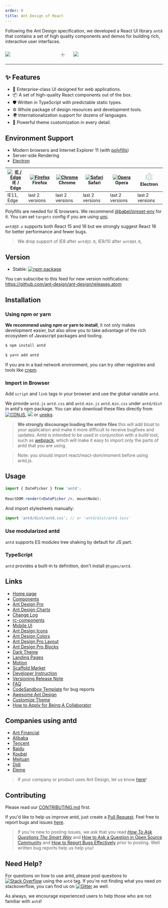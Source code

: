 ```yaml
---
order: 0
title: Ant Design of React
---
```


Following the Ant Design specification, we developed a React UI library `antd` that contains a set of high quality components and demos for building rich, interactive user interfaces.

<div class="pic-plus">
  <img width="150" src="https://gw.alipayobjects.com/zos/rmsportal/KDpgvguMpGfqaHPjicRK.svg" />
  <span>+</span>
 <img width="160" src="https://gw.alipayobjects.com/zos/antfincdn/aPkFc8Sj7n/method-draw-image.svg" />
</div>

<style>
.pic-plus > * {
  display: inline-block !important;
  vertical-align: middle;
}
.pic-plus span {
  font-size: 30px;
  color: #aaa;
  margin: 0 20px;
}
</style>

---

## ✨ Features

- 🌈 Enterprise-class UI designed for web applications.
- 📦 A set of high-quality React components out of the box.
- 🛡 Written in TypeScript with predictable static types.
- ⚙️ Whole package of design resources and development tools.
- 🌍 Internationalization support for dozens of languages.
- 🎨 Powerful theme customization in every detail.

## Environment Support

- Modern browsers and Internet Explorer 11 (with [polyfills](https://ant.design/docs/react/getting-started#Compatibility))
- Server-side Rendering
- [Electron](https://www.electronjs.org/)

| [<img src="https://raw.githubusercontent.com/alrra/browser-logos/master/src/edge/edge_48x48.png" alt="IE / Edge" width="24px" height="24px" />](http://godban.github.io/browsers-support-badges/)</br>IE / Edge | [<img src="https://raw.githubusercontent.com/alrra/browser-logos/master/src/firefox/firefox_48x48.png" alt="Firefox" width="24px" height="24px" />](http://godban.github.io/browsers-support-badges/)</br>Firefox | [<img src="https://raw.githubusercontent.com/alrra/browser-logos/master/src/chrome/chrome_48x48.png" alt="Chrome" width="24px" height="24px" />](http://godban.github.io/browsers-support-badges/)</br>Chrome | [<img src="https://raw.githubusercontent.com/alrra/browser-logos/master/src/safari/safari_48x48.png" alt="Safari" width="24px" height="24px" />](http://godban.github.io/browsers-support-badges/)</br>Safari | [<img src="https://raw.githubusercontent.com/alrra/browser-logos/master/src/opera/opera_48x48.png" alt="Opera" width="24px" height="24px" />](http://godban.github.io/browsers-support-badges/)</br>Opera | [<img src="https://raw.githubusercontent.com/alrra/browser-logos/master/src/electron/electron_48x48.png" alt="Electron" width="24px" height="24px" />](http://godban.github.io/browsers-support-badges/)</br>Electron |
| --- | --- | --- | --- | --- | --- |
| IE11, Edge | last 2 versions | last 2 versions | last 2 versions | last 2 versions | last 2 versions |

Polyfills are needed for IE browsers. We recommend [@babel/preset-env](https://babeljs.io/docs/en/babel-preset-env) for it. You can set `targets` config if you are using [umi](http://umijs.org/).

`antd@3.x` supports both React 15 and 16 but we strongly suggest React 16 for better performance and fewer bugs.

> We drop support of IE8 after `antd@2.0`, IE9/10 after `antd@4.0`,

## Version

- Stable: [![npm package](https://img.shields.io/npm/v/antd.svg?style=flat-square)](https://www.npmjs.org/package/antd)

You can subscribe to this feed for new version notifications: https://github.com/ant-design/ant-design/releases.atom

## Installation

### Using npm or yarn

**We recommend using npm or yarn to install**, it not only makes development easier, but also allow you to take advantage of the rich ecosystem of Javascript packages and tooling.

```bash
$ npm install antd
```

```bash
$ yarn add antd
```

If you are in a bad network environment, you can try other registries and tools like [cnpm](https://github.com/cnpm/cnpm).

### Import in Browser

Add `script` and `link` tags in your browser and use the global variable `antd`.

We provide `antd.js` `antd.css` and `antd.min.js` `antd.min.css` under `antd/dist` in antd's npm package. You can also download these files directly from [![CDNJS](https://img.shields.io/cdnjs/v/antd.svg?style=flat-square)](https://cdnjs.com/libraries/antd), [![](https://data.jsdelivr.com/v1/package/npm/antd/badge)](https://www.jsdelivr.com/package/npm/antd) or [unpkg](https://unpkg.com/antd/dist).

> **We strongly discourage loading the entire files** this will add bloat to your application and make it more difficult to receive bugfixes and updates. Antd is intended to be used in conjunction with a build tool, such as [webpack](https://webpack.github.io/), which will make it easy to import only the parts of antd that you are using.

> Note: you should import react/react-dom/moment before using antd.js.

## Usage

```jsx
import { DatePicker } from 'antd';

ReactDOM.render(<DatePicker />, mountNode);
```

And import stylesheets manually:

```jsx
import 'antd/dist/antd.css'; // or 'antd/dist/antd.less'
```

### Use modularized antd

`antd` supports ES modules tree shaking by default for JS part.

### TypeScript

`antd` provides a built-in ts definition, don't install `@types/antd`.

## Links

- [Home page](/)
- [Components](/components/overview)
- [Ant Design Pro](https://pro.ant.design/)
- [Ant Design Charts](https://charts.ant.design)
- [Change Log](/changelog)
- [rc-components](http://react-component.github.io/)
- [Mobile UI](http://mobile.ant.design)
- [Ant Design Icons](https://github.com/ant-design/ant-design-icons)
- [Ant Design Colors](https://github.com/ant-design/ant-design-colors)
- [Ant Design Pro Layout](https://github.com/ant-design/ant-design-pro-layout)
- [Ant Design Pro Blocks](https://github.com/ant-design/pro-blocks)
- [Dark Theme](https://github.com/ant-design/ant-design-dark-theme)
- [Landing Pages](https://landing.ant.design)
- [Motion](https://motion.ant.design)
- [Scaffold Market](http://scaffold.ant.design)
- [Developer Instruction](https://github.com/ant-design/ant-design/wiki/Development)
- [Versioning Release Note](https://github.com/ant-design/ant-design/wiki/%E8%BD%AE%E5%80%BC%E8%A7%84%E5%88%99%E5%92%8C%E7%89%88%E6%9C%AC%E5%8F%91%E5%B8%83%E6%B5%81%E7%A8%8B)
- [FAQ](/docs/react/faq)
- [CodeSandbox Template](https://u.ant.design/codesandbox-repro) for bug reports
- [Awesome Ant Design](https://github.com/websemantics/awesome-ant-design)
- [Customize Theme](/docs/react/customize-theme)
- [How to Apply for Being A Collaborator](https://github.com/ant-design/ant-design/wiki/Collaborators#how-to-apply-for-being-a-collaborator)

## Companies using antd

- [Ant Financial](http://www.antfin.com/index.htm?locale=en_US)
- [Alibaba](http://www.alibaba.com/)
- [Tencent](http://www.tencent.com)
- [Baidu](http://www.baidu.com)
- [Koubei](http://www.koubei.com/)
- [Meituan](http://www.meituan.com)
- [Didi](http://www.xiaojukeji.com/)
- [Eleme](https://www.ele.me/)

> If your company or product uses Ant Design, let us know [here](https://github.com/ant-design/ant-design/issues/477)!

## Contributing

Please read our [CONTRIBUTING.md](https://github.com/ant-design/ant-design/blob/master/.github/CONTRIBUTING.md) first.

If you'd like to help us improve antd, just create a [Pull Request](https://github.com/ant-design/ant-design/pulls). Feel free to report bugs and issues [here](http://new-issue.ant.design/).

> If you're new to posting issues, we ask that you read [_How To Ask Questions The Smart Way_](http://www.catb.org/~esr/faqs/smart-questions.html) and [How to Ask a Question in Open Source Community](https://github.com/seajs/seajs/issues/545) and [How to Report Bugs Effectively](http://www.chiark.greenend.org.uk/~sgtatham/bugs.html) prior to posting. Well written bug reports help us help you!

## Need Help?

For questions on how to use antd, please post questions to [<img alt="Stack Overflow" src="https://cdn.sstatic.net/Sites/stackoverflow/company/img/logos/so/so-logo.svg?v=2bb144720a66" width="140" />](http://stackoverflow.com/questions/tagged/antd) using the `antd` tag. If you're not finding what you need on stackoverflow, you can find us on [![Gitter](https://badges.gitter.im/ant-design/ant-design-english.svg)](https://gitter.im/ant-design/ant-design-english?utm_source=badge&utm_medium=badge&utm_campaign=pr-badge) as well.

As always, we encourage experienced users to help those who are not familiar with `antd`!
